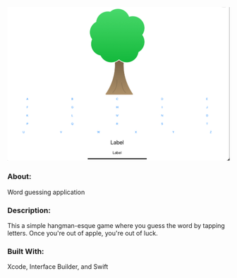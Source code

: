 
![myimage-alt-tag](https://github.com/ammorris90/applepie/blob/master/Screen%20Shot%202019-02-19%20at%207.07.49%20PM.png)

### About:
Word guessing application

### Description:
This a simple hangman-esque game where you guess the word by tapping letters. Once you're out of apple, you're out of luck.

### Built With:
Xcode, Interface Builder, and Swift
